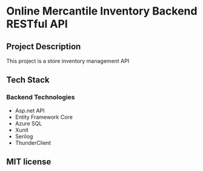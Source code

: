 # Online Mercantile Inventory Backend RESTful API
## Project Description
This project is a store inventory management API
## Tech Stack
### Backend Technologies
- Asp.net API
- Entity Framework Core
- Azure SQL
- Xunit
- Serilog
- ThunderClient
## MIT license
